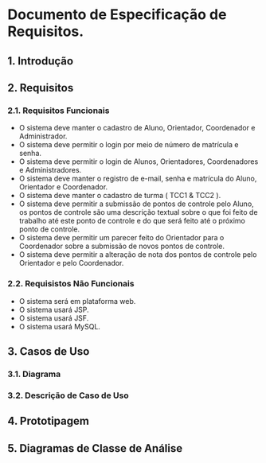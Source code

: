 # Documento de Especificação de Requisitos. 

## 1. Introdução

## 2. Requisitos
  ### 2.1. Requisitos Funcionais
  * O sistema deve manter o cadastro de Aluno, Orientador, Coordenador e Administrador.
  * O sistema deve permitir o login por meio de número de matrícula e senha.
  * O sistema deve permitir o login de Alunos, Orientadores, Coordenadores e Administradores.
  * O sistema deve manter o registro de e-mail, senha e matrícula do Aluno, Orientador e Coordenador. 
  * O sistema deve manter o cadastro de turma ( TCC1 & TCC2 ).
  * O sistema deve permitir a submissão de pontos de controle pelo Aluno, os pontos de controle são uma descrição textual sobre o que foi feito de trabalho até este ponto de controle e do que será feito até o próximo ponto de controle.
  * O sistema deve permitir um parecer feito do Orientador para o Coordenador sobre a submissão de novos pontos de controle.
  * O sistema deve permitir a alteração de nota dos pontos de controle pelo Orientador e pelo Coordenador. 
  ### 2.2. Requisistos Não Funcionais
  * O sistema será em plataforma web.
  * O sistema usará JSP.
  * O sistema usará JSF.
  * O sistema usará MySQL.
## 3. Casos de Uso

### 3.1. Diagrama

### 3.2. Descrição de Caso de Uso

## 4. Prototipagem

## 5. Diagramas de Classe de Análise
